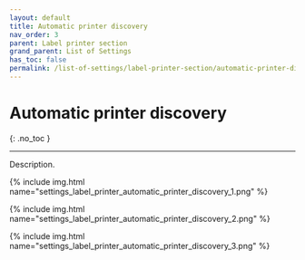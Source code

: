 ```yaml
---
layout: default
title: Automatic printer discovery
nav_order: 3
parent: Label printer section
grand_parent: List of Settings
has_toc: false
permalink: /list-of-settings/label-printer-section/automatic-printer-discovery
---
```


# Automatic printer discovery
{: .no_toc }

---

Description.

{% include img.html name="settings_label_printer_automatic_printer_discovery_1.png" %}

{% include img.html name="settings_label_printer_automatic_printer_discovery_2.png" %}

{% include img.html name="settings_label_printer_automatic_printer_discovery_3.png" %}